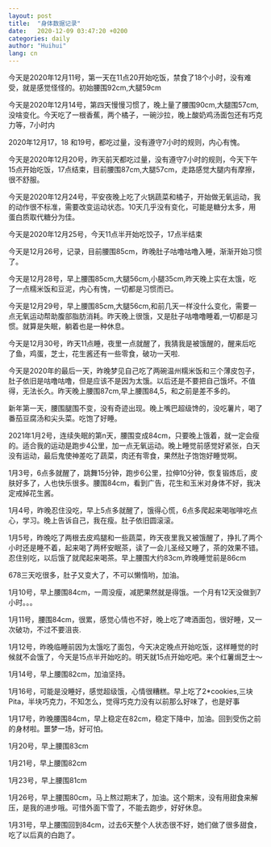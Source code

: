```yaml
---
layout: post
title:  "身体数据记录"
date:   2020-12-09 03:47:20 +0200
categories: daily
author: "Huihui"
lang: cn
---
```


<p>今天是2020年12月11号，第一天在11点20开始吃饭，禁食了18个小时，没有难受，就是感觉怪怪的。初始腰围92cm,大腿59cm</p>

<p>今天是2020年12月14号，第四天慢慢习惯了，晚上量了腰围90cm,大腿围57cm,没啥变化。今天吃了一根香蕉，两个橘子，一碗沙拉，晚上酸奶鸡汤面包还有巧克力等，7小时内</p>

<p>2020年12月17，18 和19号，都吃过量，没有遵守7小时的规则，内心有愧。</p>

<p>今天是2020年12月20号，昨天前天都吃过量，没有遵守7小时的规则，今天下午15点开始吃饭，17点结束，目前腰围87cm,大腿57cm，走路感觉大腿内有摩擦，很不舒服。</p>

<p>今天是2020年12月24号，平安夜晚上吃了火锅蔬菜和橘子，开始做无氧运动，我的动作很不标准，需要改变运动状态。10天几乎没有变化，可能是糖分太多，用蛋白质取代糖分为佳。</p>

<p>今天是2020年12月25号，今天11点半开始吃饺子，17点半结束</p>

<p>今天是12月26号，记录，目前腰围85cm，昨晚肚子咕噜咕噜入睡，渐渐开始习惯了。</p>

<p>今天是12月28号，早上腰围85cm,大腿56cm,小腿35cm,昨天晚上实在太饿，吃了一点糯米饭和豆泥，内心有愧，一切都是习惯而已。</p>

<p>今天是12月29号，早上腰围85cm,大腿56cm,和前几天一样没什么变化，需要一点无氧运动帮助腹部脂肪消耗。昨天晚上很饿，又是肚子咕噜噜睡着,一切都是习惯。就算是失眠，躺着也是一种休息。</p>

<p>今天是12月30号，昨天11点睡，夜里一点就醒了，我猜我是被饿醒的，醒来后吃了鱼，鸡蛋，芝士，花生酱还有一些零食，破功一天啦.</p>

<p>今天是2020年的最后一天，昨晚梦见自己吃了两碗温州糯米饭和三个薄皮包子，肚子依旧是咕噜咕噜，但是应该不是因为太饿。以后还是不要把自己饿坏。不值得，无法长久。昨天晚上腰围87cm,早上腰围84,5，和之前是差不多的。</p>

<p>新年第一天，腰围腿围不变，没有奇迹出现。晚上嘴巴超级馋的，没吃薯片，喝了番茄豆腐汤和尖头菜。吃饱了好睡。</p>

<p>2021年1月2号，连续失眠的第n天，腰围变成84cm，只要晚上饿着，就一定会瘦的。适合我的运动是跑步4公里，加一点无氧运动。晚上睡觉前感觉好紧张，白天没有运动，最后鬼使神差吃了蔬菜，肉还有零食，果然肚子饱饱好睡觉啊。</p>

<p>1月3号，6点多就醒了，跳舞15分钟，跑步6公里，拉伸10分钟，恢复锻炼后，皮肤好多了，人也快乐很多。腰围84cm，看到广告，花生和玉米对身体不好，我决定戒掉花生酱。</p>

<p>1月4号，昨晚忍住没吃，早上5点多就醒了，饿得心慌，6点多爬起来喝咖啡吃点心，学习。晚上告诉自己，我在瘦。肚子依旧圆滚滚。</p>

<p>1月5号，昨晚吃了两根去皮鸡腿和一些蔬菜，昨天夜里我又被饿醒了，挣扎了两个小时还是睡不着，起来喝了两杯安眠茶，读了一会儿圣经又睡了，茶的效果不错。忍住别吃，以后饿了就爬起来喝茶。早上腰围大约83cm,昨晚睡觉前是86cm</p>

<p>678三天吃很多，肚子又变大了，不可以懒惰哟，加油。</p>

<p>1月10号，早上腰围84cm，一周没瘦，减肥果然就是得饿。一个月有12天没做到7小时。。。</p>

<p>1月11号，腰围84cm，很累，感觉心情也不好，晚上吃了啤酒面包，很好睡，又一次破功，不过不要沮丧.</p>

<p>1月12号，昨晚临睡前因为太饿吃了面包，今天决定晚点开始吃饭，这样睡觉的时候就不会饿了，今天是15点半开始吃的。明天就15点开始吃吧。来个红薯焗芝士～</p>

<p>1月14号，早上腰围82cm，加油坚持。</p>

<p>1月16号，可能是没睡好，感觉超级饿，心情很糟糕。早上吃了2*cookies,三块Pita，半块巧克力，不知怎么，觉得巧克力没有以前那么好味了，也是好事</p>

<p>1月17号，昨晚腰围84cm，早上稳定在82cm，稳定下降中，加油。回到受伤之前的身材啦。噩梦一场，好可怕。</p>

<p>1月20号，早上腰围83cm</p>

<p>1月21号，早上腰围82cm</p>

<p>1月23号，早上腰围81cm</p>

<p>1月26号，早上腰围80cm，马上熬过期末了，加油。这个期末，没有用甜食来解压，是我的进步哦。可惜外面下雪了，不能去跑步，好好休息。</p>

<p>1月31号，早上腰围回到84cm，过去6天整个人状态很不好，她们做了很多甜食，吃了以后真的白跑了。</p>